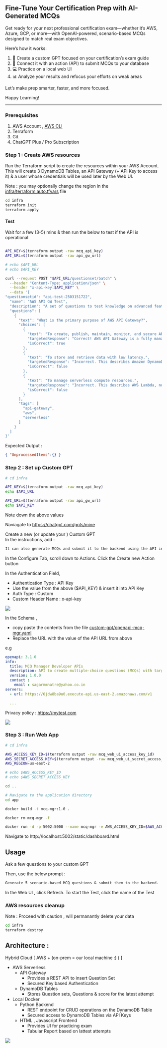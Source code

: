 ## Fine-Tune Your Certification Prep with AI-Generated MCQs

Get ready for your next professional certification exam—whether it’s AWS, Azure, GCP, or more—with OpenAI-powered, scenario-based MCQs designed to match real exam objectives.

Here’s how it works:
1.	🔧 Create a custom GPT focused on your certification’s exam guide
2.	🔄 Connect it with an action (API) to submit MCQs to your database
3.	💻 Practice on a local web UI
4.	📊 Analyze your results and refocus your efforts on weak areas

Let’s make prep smarter, faster, and more focused.

Happy Learning!

<hr>

### Prerequisites

1. AWS Account ,  [AWS CLI](https://docs.aws.amazon.com/cli/latest/userguide/getting-started-install.html) 
2. Terraform 
3. Git 
4. ChatGPT Plus / Pro Subscription 

### Step 1 : Create AWS resources

Run the Terraform script to create the resources within your AWS Account.
This will create 3 DynamoDB Tables, an API Gateway (+ API Key to access it) & a user whose credentials will be used later by the Web UI.

Note : you may optionally change the region in the [infra/terraform.auto.tfvars](./infra/terraform.auto.tfvars) file 

```sh
cd infra
terraform init
terraform apply
```

#### Test

Wait for a few (3-5) mins & then run the below to test if the API is operational

```sh

API_KEY=$(terraform output -raw mcq_api_key)
API_URL=$(terraform output -raw api_gw_url)

# echo $API_URL
# echo $API_KEY

curl --request POST "$API_URL/questionset/batch" \
  --header "Content-Type: application/json" \
  --header "x-api-key:$API_KEY" \
  --data '{
"questionsetid": "api-test-2503151722",
  "name": "AWS API GW Test",
  "description": "A set of questions to test knowledge on advanced features and use cases of AWS API Gateway.",
  "questions": [    
    {
      "text": "What is the primary purpose of AWS API Gateway?",
      "choices": [
        {
          "text": "To create, publish, maintain, monitor, and secure APIs at any scale.",
          "targetedResponse": "Correct! AWS API Gateway is a fully managed service that makes it easy to create and manage APIs.",
          "isCorrect": true
        },
        {
          "text": "To store and retrieve data with low latency.",
          "targetedResponse": "Incorrect. This describes Amazon DynamoDB, not API Gateway.",
          "isCorrect": false
        },
        {
          "text": "To manage serverless compute resources.",
          "targetedResponse": "Incorrect. This describes AWS Lambda, not API Gateway.",
          "isCorrect": false
        }
      ],
      "tags": [
        "api-gateway",
        "aws",
        "serverless"
      ]
    }
  ]
}'
```

Expected Output :

```json
{ "UnprocessedItems":{} }
```

### Step 2 : Set up Custom GPT 

```sh
# cd infra 

API_KEY=$(terraform output -raw mcq_api_key)
echo $API_URL

API_URL=$(terraform output -raw api_gw_url)
echo $API_KEY

```

Note down the above values 

Naviagate to https://chatgpt.com/gpts/mine

Create a new (or update your ) Custom GPT  
In the instructions, add : 

```txt
It can also generate MCQs and submit it to the backend using the API in the Actions
```

In the Configure Tab, scroll down to Actions. 
Click the Create new Action button

In the Authentication Field,   
- Authentication Type : API Key 
- Use the value from the above ($API_KEY) & insert it into API Key
- Auth Type : Custom 
- Custom Header Name : x-api-key

![](./images/auth.png)

In the Schema , 
- copy paste the contents from the file [custom-gpt/openapi-mcq-mgr.yaml](./custom-gpt/openapi-mcq-mgr.yaml)
- Replace the URL with the value of the API URL from above 

e.g

```yaml
openapi: 3.1.0
info:
  title: MCQ Manager Developer APIs
  description: API to create multiple-choice questions (MCQs) with targeted feedback for choices.
  version: 1.0.0
  contact :
    email : sagarmmhatre@yahoo.co.in
servers:
  - url: https://6jdw8ba9u0.execute-api.us-east-2.amazonaws.com/v1

  ...

```

Privacy policy : https://mytest.com

![](./images/openapi.png)

### Step 3 : Run Web App

```sh
# cd infra

AWS_ACCESS_KEY_ID=$(terraform output -raw mcq_web_ui_access_key_id)
AWS_SECRET_ACCESS_KEY=$(terraform output -raw mcq_web_ui_secret_access_key)
AWS_REGION=us-east-2

# echo $AWS_ACCESS_KEY_ID
# echo $AWS_SECRET_ACCESS_KEY

cd ..

# Navigate to the application directory
cd app

docker build -t mcq-mgr:1.0 .

docker rm mcq-mgr -f

docker run -d -p 5002:5000 --name mcq-mgr -e AWS_ACCESS_KEY_ID=$AWS_ACCESS_KEY_ID -e  AWS_SECRET_ACCESS_KEY=$AWS_SECRET_ACCESS_KEY -e AWS_REGION=$AWS_REGION mcq-mgr:1.0 

```

Navigate to http://localhost:5002/static/dashboard.html


## Usage

Ask a few questions to your custom GPT

Then, use the below prompt : 

```txt
Generate 5 scenario-based MCQ questions & submit them to the backend.
```

In the Web UI , click Refresh. To start the Test, click the name of the Test


### AWS resources cleanup 

Note : Proceed with caution , will permanantly delete your data

```sh
cd infra
terraform destroy
```

## Architecture :

Hybrid Cloud [ AWS + (on-prem = our local machine :) ) ]
  - AWS Serverless
    - API Gateway
      - Provides a REST API to insert Question Set
      - Secured Key based Authentication
    - DynamoDB Tables
      - Stores Question sets, Questions & score for the latest attempt
  - Local Docker
    - Python Backend
      - REST endpoint for CRUD operations on the DynamoDB Table
      - Secured access to DynamoDB Tables via API Keys 
    - HTML , Javascript Frontend
      - Provides UI for practicing exam
      - Tabular Report based on lattest attempts


![](./images/mcq-mgr-architecture.png)